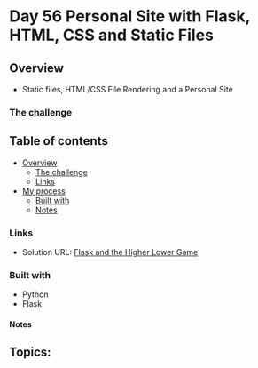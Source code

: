 # Day 56 Personal Site with Flask, HTML, CSS and Static Files

## Overview

- Static files, HTML/CSS File Rendering and a Personal Site

### The challenge


## Table of contents

- [Overview](#overview)
  - [The challenge](#the-challenge)
  - [Links](#links)
- [My process](#my-process)
  - [Built with](#built-with)
  - [Notes](#notes)

### Links

- Solution URL: [Flask and the Higher Lower Game](https://github.com/Mikerniker/100_Days_of_Python/tree/main/Day56)

### Built with

- Python
- Flask


#### Notes
Topics:
-